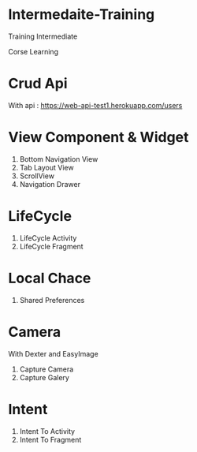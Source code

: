 # Intermedaite-Training
Training Intermediate


Corse Learning

# Crud Api 

With api : https://web-api-test1.herokuapp.com/users

# View Component & Widget

1. Bottom Navigation View
2. Tab Layout View
3. ScrollView
4. Navigation Drawer


# LifeCycle 

1. LifeCycle Activity
2. LifeCycle Fragment


# Local Chace

1. Shared Preferences

# Camera

With Dexter and EasyImage 

1. Capture Camera
2. Capture Galery

# Intent

1. Intent To Activity
2. Intent To Fragment

